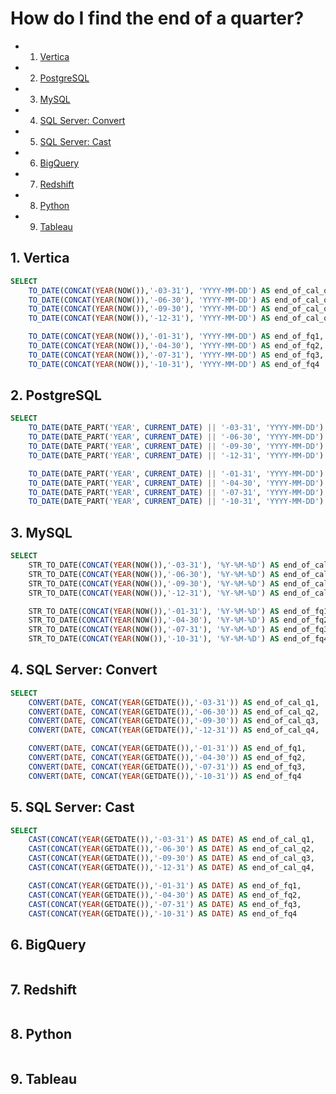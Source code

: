 
# How do I find the end of a quarter?

<!-- vscode-markdown-toc -->
* 1. [Vertica](#Vertica)
* 2. [PostgreSQL](#PostgreSQL)
* 3. [MySQL](#MySQL)
* 4. [SQL Server: Convert](#SQLServer:Convert)
* 5. [SQL Server: Cast](#SQLServer:Cast)
* 6. [BigQuery](#BigQuery)
* 7. [Redshift](#Redshift)
* 8. [Python](#Python)
* 9. [Tableau](#Tableau)

<!-- vscode-markdown-toc-config
	numbering=true
	autoSave=true
	/vscode-markdown-toc-config -->
<!-- /vscode-markdown-toc -->

##  1. <a name='Vertica'></a>Vertica
```sql
SELECT
    TO_DATE(CONCAT(YEAR(NOW()),'-03-31'), 'YYYY-MM-DD') AS end_of_cal_q1,
    TO_DATE(CONCAT(YEAR(NOW()),'-06-30'), 'YYYY-MM-DD') AS end_of_cal_q2,
    TO_DATE(CONCAT(YEAR(NOW()),'-09-30'), 'YYYY-MM-DD') AS end_of_cal_q3,
    TO_DATE(CONCAT(YEAR(NOW()),'-12-31'), 'YYYY-MM-DD') AS end_of_cal_q4,

    TO_DATE(CONCAT(YEAR(NOW()),'-01-31'), 'YYYY-MM-DD') AS end_of_fq1,
    TO_DATE(CONCAT(YEAR(NOW()),'-04-30'), 'YYYY-MM-DD') AS end_of_fq2,
    TO_DATE(CONCAT(YEAR(NOW()),'-07-31'), 'YYYY-MM-DD') AS end_of_fq3,
    TO_DATE(CONCAT(YEAR(NOW()),'-10-31'), 'YYYY-MM-DD') AS end_of_fq4
```

##  2. <a name='PostgreSQL'></a>PostgreSQL
```sql
SELECT
    TO_DATE(DATE_PART('YEAR', CURRENT_DATE) || '-03-31', 'YYYY-MM-DD') AS end_of_cal_q1,
    TO_DATE(DATE_PART('YEAR', CURRENT_DATE) || '-06-30', 'YYYY-MM-DD') AS end_of_cal_q2,
    TO_DATE(DATE_PART('YEAR', CURRENT_DATE) || '-09-30', 'YYYY-MM-DD') AS end_of_cal_q3,
    TO_DATE(DATE_PART('YEAR', CURRENT_DATE) || '-12-31', 'YYYY-MM-DD') AS end_of_cal_q4,

    TO_DATE(DATE_PART('YEAR', CURRENT_DATE) || '-01-31', 'YYYY-MM-DD') AS end_of_fq1,
    TO_DATE(DATE_PART('YEAR', CURRENT_DATE) || '-04-30', 'YYYY-MM-DD') AS end_of_fq2,
    TO_DATE(DATE_PART('YEAR', CURRENT_DATE) || '-07-31', 'YYYY-MM-DD') AS end_of_fq3,
    TO_DATE(DATE_PART('YEAR', CURRENT_DATE) || '-10-31', 'YYYY-MM-DD') AS end_of_fq4
```

##  3. <a name='MySQL'></a>MySQL 
```sql
SELECT
    STR_TO_DATE(CONCAT(YEAR(NOW()),'-03-31'), '%Y-%M-%D') AS end_of_cal_q1,
    STR_TO_DATE(CONCAT(YEAR(NOW()),'-06-30'), '%Y-%M-%D') AS end_of_cal_q2, 
    STR_TO_DATE(CONCAT(YEAR(NOW()),'-09-30'), '%Y-%M-%D') AS end_of_cal_q3,
    STR_TO_DATE(CONCAT(YEAR(NOW()),'-12-31'), '%Y-%M-%D') AS end_of_cal_q4, 

    STR_TO_DATE(CONCAT(YEAR(NOW()),'-01-31'), '%Y-%M-%D') AS end_of_fq1,
    STR_TO_DATE(CONCAT(YEAR(NOW()),'-04-30'), '%Y-%M-%D') AS end_of_fq2,
    STR_TO_DATE(CONCAT(YEAR(NOW()),'-07-31'), '%Y-%M-%D') AS end_of_fq3,
    STR_TO_DATE(CONCAT(YEAR(NOW()),'-10-31'), '%Y-%M-%D') AS end_of_fq4
```


##  4. <a name='SQLServer:Convert'></a>SQL Server: Convert
```sql
SELECT
    CONVERT(DATE, CONCAT(YEAR(GETDATE()),'-03-31')) AS end_of_cal_q1,
    CONVERT(DATE, CONCAT(YEAR(GETDATE()),'-06-30')) AS end_of_cal_q2,
    CONVERT(DATE, CONCAT(YEAR(GETDATE()),'-09-30')) AS end_of_cal_q3,
    CONVERT(DATE, CONCAT(YEAR(GETDATE()),'-12-31')) AS end_of_cal_q4,

    CONVERT(DATE, CONCAT(YEAR(GETDATE()),'-01-31')) AS end_of_fq1,
    CONVERT(DATE, CONCAT(YEAR(GETDATE()),'-04-30')) AS end_of_fq2,
    CONVERT(DATE, CONCAT(YEAR(GETDATE()),'-07-31')) AS end_of_fq3,
    CONVERT(DATE, CONCAT(YEAR(GETDATE()),'-10-31')) AS end_of_fq4
```

##  5. <a name='SQLServer:Cast'></a>SQL Server: Cast
```sql
SELECT
    CAST(CONCAT(YEAR(GETDATE()),'-03-31') AS DATE) AS end_of_cal_q1,
    CAST(CONCAT(YEAR(GETDATE()),'-06-30') AS DATE) AS end_of_cal_q2,
    CAST(CONCAT(YEAR(GETDATE()),'-09-30') AS DATE) AS end_of_cal_q3,
    CAST(CONCAT(YEAR(GETDATE()),'-12-31') AS DATE) AS end_of_cal_q4,

    CAST(CONCAT(YEAR(GETDATE()),'-01-31') AS DATE) AS end_of_fq1,
    CAST(CONCAT(YEAR(GETDATE()),'-04-30') AS DATE) AS end_of_fq2,
    CAST(CONCAT(YEAR(GETDATE()),'-07-31') AS DATE) AS end_of_fq3,
    CAST(CONCAT(YEAR(GETDATE()),'-10-31') AS DATE) AS end_of_fq4
```

##  6. <a name='BigQuery'></a>BigQuery
```sql
```

##  7. <a name='Redshift'></a>Redshift
```sql
```

##  8. <a name='Python'></a>Python
```python
```

##  9. <a name='Tableau'></a>Tableau
```
```
